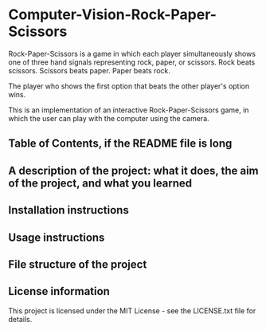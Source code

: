 # Computer-Vision-Rock-Paper-Scissors

Rock-Paper-Scissors is a game in which each player simultaneously shows one of three hand signals representing rock, paper, or scissors. Rock beats scissors. Scissors beats paper. Paper beats rock.

The player who shows the first option that beats the other player's option wins.

This is an implementation of an interactive Rock-Paper-Scissors game, in which the user can play with the computer using the camera.

## Table of Contents, if the README file is long

## A description of the project: what it does, the aim of the project, and what you learned

## Installation instructions

## Usage instructions

## File structure of the project

## License information

This project is licensed under the MIT License - see the LICENSE.txt file for details.
